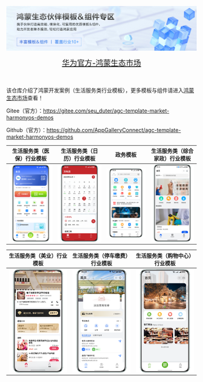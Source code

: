 ![输入图片说明](%E5%8D%8E%E4%B8%BA%E5%AE%98%E6%96%B9-%E9%B8%BF%E8%92%99%E7%94%9F%E6%80%81%E5%B8%82%E5%9C%BA.png)

<div align="center">
  <span style="font-size: 20px;">
    <a href="https://developer.huawei.com/consumer/cn/market/prod-list?origin=template">华为官方-鸿蒙生态市场</a>
  </span>
</div>

</br>
</br>


该仓库介绍了鸿蒙开发案例（生活服务类行业模板），更多模板与组件请进入[鸿蒙生态市场](https://developer.huawei.com/consumer/cn/market/prod-list/4437348dd20f48249540d1b57ef2eff6/categoryL2_202410080002)查看！

Gitee（官方）：https://gitee.com/seu_duter/agc-template-market-harmonyos-demos

Github（官方）：https://github.com/AppGalleryConnect/agc-template-market-harmonyos-demos

| 生活服务类（医保）行业模板 | 生活服务类（日历）行业模板 | 政务模板 | 生活服务类（综合家政）行业模板 |
|:---:|:---:|:---:| :---: |
| ![输入图片说明](%E5%8C%BB%E4%BF%9D%E5%85%83%E6%9C%8D%E5%8A%A1%E6%A8%A1%E6%9D%BF.png)| ![输入图片说明](%E6%97%A5%E5%8E%86%E5%BA%94%E7%94%A8%E6%A8%A1%E6%9D%BF.png) |![输入图片说明](%E6%94%BF%E5%8A%A1%E5%BA%94%E7%94%A8%E6%A8%A1%E6%9D%BF.png)| ![输入图片说明](%E5%AE%B6%E6%94%BF%E5%85%83%E6%9C%8D%E5%8A%A1%E6%A8%A1%E6%9D%BF.png) |


| 生活服务类（美业）行业模板 | 生活服务类（停车缴费）行业模板 |  生活服务类（购物中心）行业模板 |
|:---:|:---:|:---:| 
| ![输入图片说明](%E7%BE%8E%E4%B8%9A%E5%85%83%E6%9C%8D%E5%8A%A1%E6%A8%A1%E6%9D%BF.png)| ![输入图片说明](%E5%81%9C%E8%BD%A6%E7%BC%B4%E8%B4%B9%E5%85%83%E6%9C%8D%E5%8A%A1%E6%A8%A1%E6%9D%BF.png)|![输入图片说明](%E8%B4%AD%E7%89%A9%E4%B8%AD%E5%BF%83%EF%BC%88%E5%95%86%E5%9C%BA%EF%BC%89%E5%85%83%E6%9C%8D%E5%8A%A1%E6%A8%A1%E6%9D%BF.png) | 
